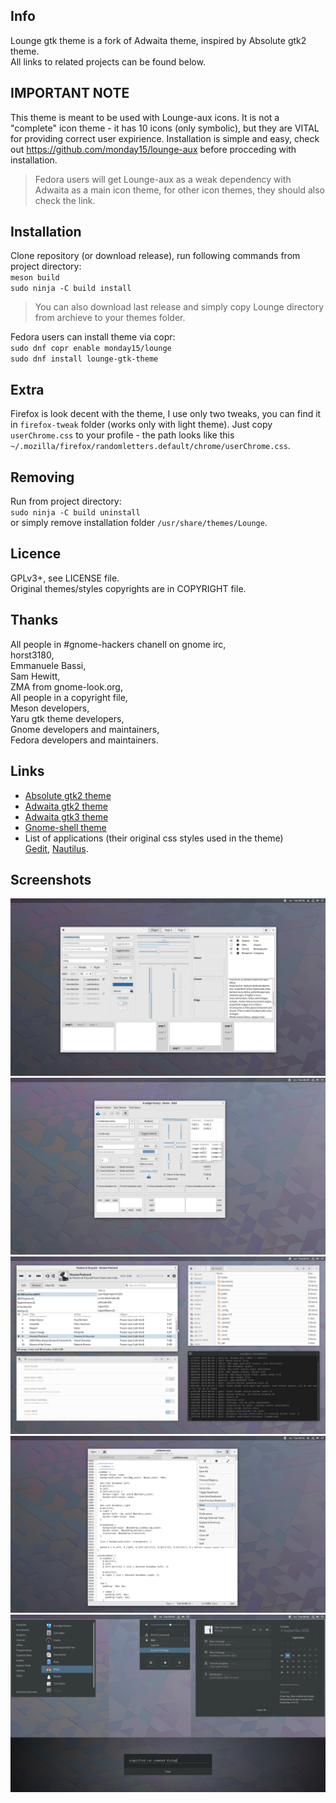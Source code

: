 ## Info
Lounge gtk theme is a fork of Adwaita theme, inspired by Absolute gtk2 theme.  
All links to related projects can be found below.

## IMPORTANT NOTE
This theme is meant to be used with Lounge-aux icons. It is not a "complete" icon theme - it has 10 icons (only symbolic), but they are VITAL for providing correct user expirience. Installation is simple and easy, check out https://github.com/monday15/lounge-aux before procceding with installation.
> Fedora users will get Lounge-aux as a weak dependency with Adwaita as a main icon theme, for other icon themes, they should also check the link. 

## Installation
Clone repository (or download release), run following commands from project directory:  
`meson build`  
`sudo ninja -C build install`

> You can also download last release and simply copy Lounge directory from archieve to your themes folder.

Fedora users can install theme via copr:  
`sudo dnf copr enable monday15/lounge`  
`sudo dnf install lounge-gtk-theme`

## Extra
Firefox is look decent with the theme, I use only two tweaks, you can find it in `firefox-tweak` folder (works only with light theme). Just copy `userChrome.css` to your profile - the path looks like this `~/.mozilla/firefox/randomletters.default/chrome/userChrome.css`.

## Removing
Run from project directory:  
`sudo ninja -C build uninstall`  
or simply remove installation folder `/usr/share/themes/Lounge`.

## Licence
GPLv3+, see LICENSE file.  
Original themes/styles copyrights are in COPYRIGHT file.

## Thanks
All people in #gnome-hackers chanell on gnome irc,  
horst3180,  
Emmanuele Bassi,  
Sam Hewitt,  
ZMA from gnome-look.org,  
All people in a copyright file,  
Meson developers,  
Yaru gtk theme developers,  
Gnome developers and maintainers,  
Fedora developers and maintainers.

## Links
+ [Absolute gtk2 theme](https://www.gnome-look.org/p/1080258/)
+ [Adwaita gtk2 theme](https://gitlab.gnome.org/GNOME/gnome-themes-extra)
+ [Adwaita gtk3 theme](https://gitlab.gnome.org/GNOME/gtk)
+ [Gnome-shell theme](https://gitlab.gnome.org/GNOME/gnome-shell)
+ List of applications (their original css styles used in the theme)  
[Gedit](https://gitlab.gnome.org/GNOME/gedit), [Nautilus](https://gitlab.gnome.org/GNOME/nautilus).

## Screenshots
![sh1](/screenshots/sh1.png?raw=true)
![sh2](/screenshots/sh2.png?raw=true)
![sh2](/screenshots/sh3.png?raw=true)
![sh3](/screenshots/sh4.png?raw=true)
![sh4](/screenshots/sh5.png?raw=true)

